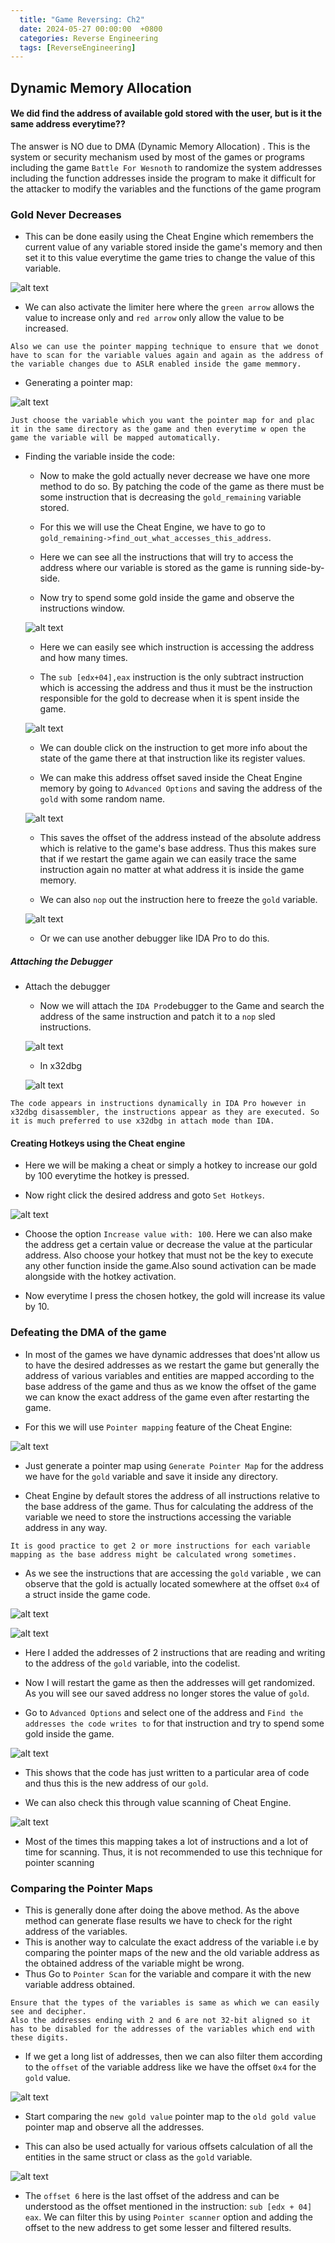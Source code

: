 ```yaml
--- 
  title: "Game Reversing: Ch2"
  date: 2024-05-27 00:00:00  +0800
  categories: Reverse Engineering
  tags: [ReverseEngineering]
---
```



## Dynamic Memory Allocation

#### We did find the address of available gold stored with the user, but is it the same address everytime??

The answer is NO due to DMA (Dynamic Memory Allocation) . This is the system or security mechanism used by most of the games or programs including the game `Battle For Wesnoth` to randomize the system addresses including the function addresses inside the program to make it difficult for the attacker to modify the variables and the functions of the game program 

### Gold Never Decreases

- This can be done easily using the Cheat Engine which remembers the current value of any variable stored inside the game's memory and then set it to this value everytime the game tries to change the value of this variable.

![alt text](../images1/image-8.png)

- We can also activate the limiter here where the `green arrow` allows the value to increase only and `red arrow` only allow the value to be increased.

```
Also we can use the pointer mapping technique to ensure that we donot have to scan for the variable values again and again as the address of the variable changes due to ASLR enabled inside the game memmory.
```
- Generating a pointer map:
 
 ![alt text](../images1/image-9.png)

    Just choose the variable which you want the pointer map for and plac it in the same directory as the game and then everytime w open the game the variable will be mapped automatically.

- Finding the variable inside the code:

    - Now to make the gold actually never decrease we have one more method to do so. By patching the code of the game as there must be some instruction that is decreasing the `gold_remaining` variable stored.

    - For this we will use the Cheat Engine, we have to go to `gold_remaining->find_out_what_accesses_this_address`. 

    - Here we can see all the instructions that will try to access the address where our variable is stored as the game is running side-by-side.

    - Now try to spend some gold inside the game and observe the instructions window.

    ![alt text](../images1/image-10.png)

    - Here we can easily see which instruction is accessing the address and how many times.

    - The `sub [edx+04],eax` instruction is the only subtract instruction which is accessing the address and thus it must be the instruction responsible for the gold to decrease when it is spent inside the game.

    ![alt text](../images1/image-11.png)

    - We can double click on the instruction to get more info about the state of the game there at that instruction like its register values.

    - We can make this address offset saved inside the Cheat Engine memory by going to `Advanced Options` and saving the address of the `gold` with some random name.

    ![alt text](../images1/image-12.png)

    - This saves the offset of the address instead of the absolute address which is relative to the game's base address. Thus this makes sure that if we restart the game again we can easily trace the same instruction again no matter at what address it is inside the game memory.

    - We can also `nop` out the instruction here to freeze the `gold` variable.

    ![alt text](../images1/image.png)

    - Or we can use another debugger like IDA Pro to do this.

##### Attaching the Debugger
- Attach the debugger 
    - Now we will attach the `IDA Pro`debugger to the Game and search the address of the same instruction and patch it to a `nop` sled instructions.

    ![alt text](../images1/image-14.png)

    - In x32dbg
    
    ![alt text](../images1/image-15.png)

```
The code appears in instructions dynamically in IDA Pro however in x32dbg disassembler, the instructions appear as they are executed. So it is much preferred to use x32dbg in attach mode than IDA.
```

#### Creating Hotkeys using the Cheat engine

- Here we will be making a cheat or simply a hotkey to increase our gold by 100 everytime the hotkey is pressed.

- Now right click the desired address and goto `Set Hotkeys`.

![alt text](../images1/image-13.png)

- Choose the option `Increase value with: 100`. Here we can also make the address get a certain value or decrease the value at the particular address.
Also choose your hotkey that must not be the key to execute any other function inside the game.Also sound activation can be made alongside with the hotkey activation.

- Now everytime I press the chosen hotkey, the gold will increase its value by 10.

### Defeating the DMA of the game


- In most of the games we have dynamic addresses that does'nt allow us to have the desired addresses as we restart the game but generally the address of various variables and entities are mapped according to the base address of the game and thus as we know the offset of the game we can know the exact address of the game even after restarting the game.

- For this we will use `Pointer mapping` feature of the Cheat Engine:

![alt text](../images1/image-21.png)

- Just generate a pointer map using `Generate Pointer Map` for the address we have for the `gold` variable and save it inside any directory.

- Cheat Engine by default stores the address of all instructions relative to the base address of the game. Thus for calculating the address of the variable we need to store the instructions accessing the variable address in any way.

```
It is good practice to get 2 or more instructions for each variable mapping as the base address might be calculated wrong sometimes.
```

- As we see the instructions that are accessing the `gold` variable , we can observe that the gold is actually located somewhere at the offset `0x4` of a struct inside the game code.

![alt text](../images1/image-22.png)

![alt text](../images1/image-23.png)

- Here I added the addresses of 2 instructions that are reading and writing to the address of the `gold` variable, into the codelist.


- Now I will restart the game as then the addresses will get randomized. As you will see our saved address no longer stores the value of `gold`.

- Go to `Advanced Options` and select one of the address and `Find the addresses the code writes to` for that instruction and try to spend some gold inside the game.

![alt text](../images1/image-24.png)

- This shows that the code has just written to a particular area of code and thus this is the new address of our `gold`.

- We can also check this through value scanning of Cheat Engine.

![alt text](../images1/image-25.png)

- Most of the times this mapping takes a lot of instructions and a lot of time for scanning. Thus, it is not recommended to use this technique for pointer scanning

### Comparing the Pointer Maps

- This is generally done after doing the above method. As the above method can generate flase results we have to check for the right address of the variables.
- This is another way to calculate the exact address of the variable i.e by comparing the pointer maps of the new and the old variable address as the obtained address of the variable might be wrong.
- Thus Go to `Pointer Scan` for the variable and compare it with the new variable address obtained.

```
Ensure that the types of the variables is same as which we can easily see and decipher.
Also the addresses ending with 2 and 6 are not 32-bit aligned so it has to be disabled for the addresses of the variables which end with these digits.
```

- If we get a long list of addresses, then we can also filter them according to the `offset` of the variable address like we have the offset `0x4` for the `gold` value.

![alt text](../images1/image-26.png)

- Start comparing the `new gold value` pointer map to the `old gold value` pointer map and observe all the addresses.

- This can also be used actually for various offsets calculation of all the entities in the same struct or class as the `gold` variable.

![alt text](../images1/image-27.png)

- The `offset 6` here is the last offset of the address and can be understood as the offset mentioned in the instruction: `sub [edx + 04] eax`. We can filter this by using `Pointer scanner` option and adding the offset to the new address to get some lesser and filtered results.


